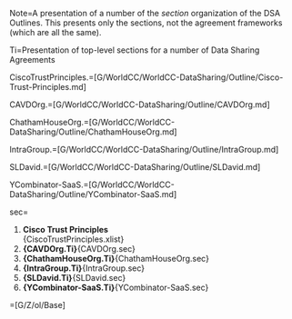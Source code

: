 Note=A presentation of a number of the <i>section</i> organization of the DSA Outlines.  This presents only the sections, not the agreement frameworks (which are all the same).

Ti=Presentation of top-level sections for a number of Data Sharing Agreements

CiscoTrustPrinciples.=[G/WorldCC/WorldCC-DataSharing/Outline/Cisco-Trust-Principles.md]

CAVDOrg.=[G/WorldCC/WorldCC-DataSharing/Outline/CAVDOrg.md]

ChathamHouseOrg.=[G/WorldCC/WorldCC-DataSharing/Outline/ChathamHouseOrg.md]

IntraGroup.=[G/WorldCC/WorldCC-DataSharing/Outline/IntraGroup.md]

SLDavid.=[G/WorldCC/WorldCC-DataSharing/Outline/SLDavid.md]

YCombinator-SaaS.=[G/WorldCC/WorldCC-DataSharing/Outline/YCombinator-SaaS.md]

sec=<ol><li><b>Cisco Trust Principles</b><br>{CiscoTrustPrinciples.xlist}<li><b>{CAVDOrg.Ti}</b>{CAVDOrg.sec}<li><b>{ChathamHouseOrg.Ti}</b>{ChathamHouseOrg.sec}<li><b>{IntraGroup.Ti}</b>{IntraGroup.sec}<li><b>{SLDavid.Ti}</b>{SLDavid.sec}<li><b>{YCombinator-SaaS.Ti}</b>{YCombinator-SaaS.sec}</ol>

=[G/Z/ol/Base]

